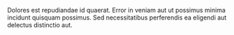 Dolores est repudiandae id quaerat.
Error in veniam aut ut possimus minima incidunt quisquam possimus.
Sed necessitatibus perferendis ea eligendi aut delectus distinctio aut.